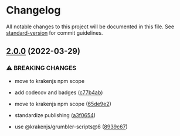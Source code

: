 # Changelog

All notable changes to this project will be documented in this file. See [standard-version](https://github.com/conventional-changelog/standard-version) for commit guidelines.

## [2.0.0](https://github.com/krakenjs/webpack-mem-compile/compare/v1.0.2...v2.0.0) (2022-03-29)


### ⚠ BREAKING CHANGES

* move to krakenjs npm scope

* add codecov and badges ([c77b4ab](https://github.com/krakenjs/webpack-mem-compile/commit/c77b4ab7fc77980a8264651ffa4bdc505e984bd2))
* move to krakenjs npm scope ([65de9e2](https://github.com/krakenjs/webpack-mem-compile/commit/65de9e2c082d3ef5398e675a81e981fd70afb0ea))
* standardize publishing ([a3f0654](https://github.com/krakenjs/webpack-mem-compile/commit/a3f065453999b27af3329bfb5dfad92ebba4cee1))
* use @krakenjs/grumbler-scripts@6 ([8939c67](https://github.com/krakenjs/webpack-mem-compile/commit/8939c6799ce30b12b3a3f3ac52838857cddcebfe))
